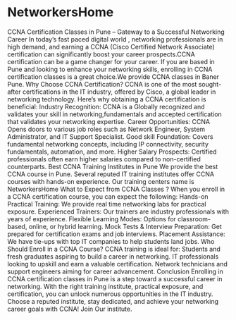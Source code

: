 # NetworkersHome
CCNA Certification Classes in Pune – Gateway to a Successful Networking Career
In today’s fast paced digital world , networking professionals are in high demand, and earning a CCNA (Cisco Certified Network Associate) certification can significantly boost your career prospects.CCNA certification can be a game changer for your career.  If you are based in Pune and looking to enhance your networking skills, enrolling in CCNA certification classes is a great choice.We provide CCNA classes in Baner Pune.
Why Choose CCNA Certification?
CCNA is one of the most sought-after certifications in the IT industry, offered by Cisco, a global leader in networking technology. Here’s why obtaining a CCNA certification is beneficial:
Industry Recognition: CCNA is a Globally recognized and validates your skill in networking,fundamentals and accepted certification that validates your networking expertise.
Career Opportunities: CCNA Opens doors to various job roles such as Network Engineer, System Administrator, and IT Support Specialist.
Good skill Foundation: Covers fundamental networking concepts, including IP connectivity, security fundamentals, automation, and more.
Higher Salary Prospects: Certified professionals often earn higher salaries compared to non-certified counterparts.
Best CCNA Training Institutes in Pune
We provide the best CCNA course in Pune. Several reputed IT training institutes offer CCNA courses with hands-on experience. Our training centers name is NetworkersHome
What to Expect from CCNA Classes ?
When you enroll in a CCNA certification course, you can expect the following:
Hands-on Practical Training: We provide real time networking labs for practical exposure.
Experienced Trainers: Our trainers are industry professionals with years of experience.
Flexible Learning Modes: Options for classroom-based, online, or hybrid learning.
Mock Tests & Interview Preparation: Get prepared for certification exams and job interviews.
Placement Assistance: We have tie-ups with top IT companies to help students land jobs.
Who Should Enroll in a CCNA Course?
CCNA training is ideal for:
Students and fresh graduates aspiring to build a career in networking.
IT professionals looking to upskill and earn a valuable certification.
Network technicians and support engineers aiming for career advancement.
Conclusion
Enrolling in CCNA certification classes in Pune is a step toward a successful career in networking. With the right training institute, practical exposure, and certification, you can unlock numerous opportunities in the IT industry. Choose a reputed institute, stay dedicated, and achieve your networking career goals with CCNA! Join Our institute.

